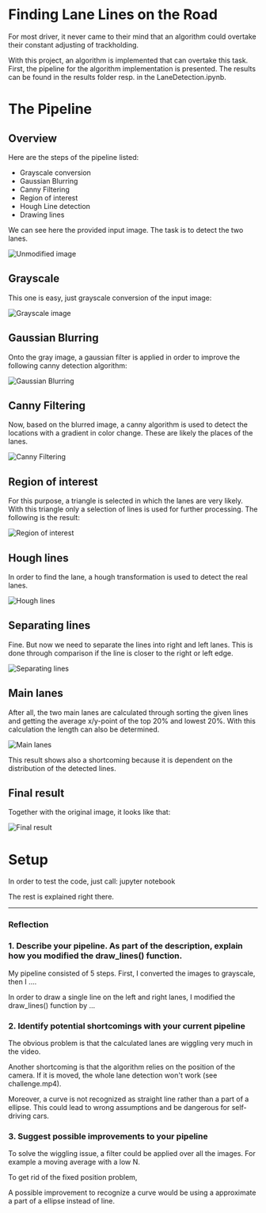 # Finding Lane Lines on the Road

For most driver, it never came to their mind that an algorithm could overtake their constant adjusting of trackholding.

With this project, an algorithm is implemented that can overtake this task.
First, the pipeline for the algorithm implementation is presented. 
The results can be found in the results folder resp. in the LaneDetection.ipynb.


# The Pipeline
## Overview
Here are the steps of the pipeline listed:
* Grayscale conversion
* Gaussian Blurring
* Canny Filtering
* Region of interest
* Hough Line detection
* Drawing lines


We can see here the provided input image. The task is to detect the two lanes.

![Unmodified image](pipeline/1_input.jpg)

## Grayscale
This one is easy, just grayscale conversion of the input image:

![Grayscale image](pipeline/2_gray.jpg)

## Gaussian Blurring
Onto the gray image, a gaussian filter is applied in order to improve the following canny detection algorithm:

![Gaussian Blurring](pipeline/3_blurred.jpg)

## Canny Filtering
Now, based on the blurred image, a canny algorithm is used to detect the locations with a gradient in color change.
These are likely the places of the lanes.

![Canny Filtering](pipeline/4_canny.jpg)

## Region of interest
For this purpose, a triangle is selected in which the lanes are very likely. With this triangle only a selection of lines is used for further processing.
The following is the result:

![Region of interest](pipeline/5_canny_filtered.jpg)

## Hough lines
In order to find the lane, a hough transformation is used to detect the real lanes.

![Hough lines](pipeline/6_hough.jpg)

## Separating lines
Fine. But now we need to separate the lines into right and left lanes.
This is done through comparison if the line is closer to the right or left edge.

![Separating lines](pipeline/7_separating_lines.jpg)

## Main lanes
After all, the two main lanes are calculated through sorting the given lines and getting the average x/y-point of the top 20% and lowest 20%.
With this calculation the length can also be determined. 

![Main lanes](pipeline/8_mainLane.jpg)

This result shows also a shortcoming because it is dependent on the distribution of the detected lines.

## Final result
Together with the original image, it looks like that:

![Final result](pipeline/9_overlay.jpg)

# Setup
In order to test the code, just call:
jupyter notebook

The rest is explained right there.


---

### Reflection

### 1. Describe your pipeline. As part of the description, explain how you modified the draw_lines() function.

My pipeline consisted of 5 steps. First, I converted the images to grayscale, then I .... 

In order to draw a single line on the left and right lanes, I modified the draw_lines() function by ...


### 2. Identify potential shortcomings with your current pipeline

The obvious problem is that the calculated lanes are wiggling very much in the video.

Another shortcoming is that the algorithm relies on the position of the camera. If it is moved, the whole lane detection won't work (see challenge.mp4).

Moreover, a curve is not recognized as straight line rather than a part of a ellipse. This could lead to wrong assumptions and be dangerous for self-driving cars.  


### 3. Suggest possible improvements to your pipeline

To solve the wiggling issue, a filter could be applied over all the images. For example a moving average with a low N.

To get rid of the fixed position problem, 

A possible improvement to recognize a curve would be using a approximate a part of a ellipse instead of line. 
